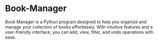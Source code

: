 # Book-Manager
Book Manager is a Python program designed to help you organize and manage your collection of books effortlessly. With intuitive features and a user-friendly interface, you can add, view, filter, and undo operations with ease.
